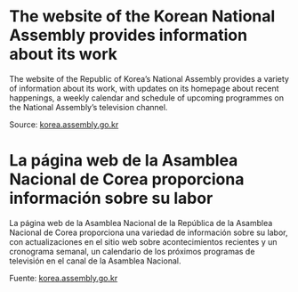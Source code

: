 # The website of the Korean National Assembly provides information about its work

The website of the Republic of Korea’s National Assembly provides a variety of information about its work, with updates on its homepage about recent happenings, a weekly calendar and schedule of upcoming programmes on the National Assembly’s television channel.

Source: [korea.assembly.go.kr](http://korea.assembly.go.kr)

# La página web de la Asamblea Nacional de Corea proporciona información sobre su labor

La página web de la Asamblea Nacional de la  República de la Asamblea Nacional de Corea proporciona una variedad de información sobre su labor, con actualizaciones en el sitio web  sobre acontecimientos recientes y un cronograma semanal, un calendario de los próximos programas de televisión en el canal de la Asamblea Nacional.

Fuente: [korea.assembly.go.kr](http://korea.assembly.go.kr)
